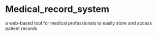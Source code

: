 # Medical_record_system
a web-based tool for medical professionals to easily store and access patient records
